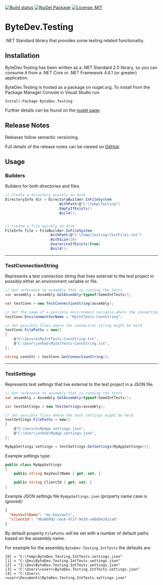 [![Build status](https://ci.appveyor.com/api/projects/status/github/bytedev/ByteDev.Testing?branch=master&svg=true)](https://ci.appveyor.com/project/bytedev/ByteDev-Testing/branch/master)
[![NuGet Package](https://img.shields.io/nuget/v/ByteDev.Testing.svg)](https://www.nuget.org/packages/ByteDev.Testing)
[![License: MIT](https://img.shields.io/badge/License-MIT-green.svg)](https://github.com/ByteDev/ByteDev.Testing/blob/master/LICENSE)

# ByteDev.Testing

.NET Standard library that provides some testing related functionality.

## Installation

ByteDev.Testing has been written as a .NET Standard 2.0 library, so you can consume it from a .NET Core or .NET Framework 4.6.1 (or greater) application.

ByteDev.Testing is hosted as a package on nuget.org.  To install from the Package Manager Console in Visual Studio run:

`Install-Package ByteDev.Testing`

Further details can be found on the [nuget page](https://www.nuget.org/packages/ByteDev.Testing/).

## Release Notes

Releases follow semantic versioning.

Full details of the release notes can be viewed on [GitHub](https://github.com/ByteDev/ByteDev.Testing/blob/master/docs/RELEASE-NOTES.md).

## Usage

### Builders

Builders for both directories and files.

```csharp
// Create a directory quickly on disk
DirectoryInfo dir = DirectoryBuilder.InFileSystem
                        .WithPath(@"C:\Temp\Testing")
                        .EmptyIfExists()
                        .Build();


// Create a file quickly on disk
FileInfo file = FileBuilder.InFileSystem
                    .WithPath(@"C:\Temp\Testing\TestFile1.txt")
                    .WithSize(10)
                    .OverwriteIfExists(true)
                    .Build();
```

---

### TestConnectionString

Represents a test connection string that lives external to the test project in possibly either an environment variable or file.

```csharp
// Get reference to assembly that is running the tests
var assembly = Assembly.GetAssembly(typeof(SomeIntTests));

var testConn = new TestConnectionString(assembly);

// Set the name of a possible environment variable where the connection might be held
testConn.EnvironmentVarName = "MyIntTests-ConnString";

// Set possible files where the connection string might be held
testConn.FilePaths = new[]
{
    @"X:\Secure\MyIntTests-ConnString.txt",
    @"C:\User\jonbob\MyIntTests-ConnString.txt",
};

string connStr = testConn.GetConnectionString();
```

---

### TestSettings

Represents test settings that live external to the test project in a JSON file.

```csharp
// Get reference to assembly that is running the tests
var assembly = Assembly.GetAssembly(typeof(SomeIntTests));

var testSettings = new TestSettings(assembly);

// Set possible files where the test settings might be held
testSettings.FilePaths = new[]
{
    @"X:\Secure\MyApp.settings.json",
    @"C:\User\jonbob\MyApp.settings.json",
};

MyAppSettings settings = testSettings.GetSettings<MyAppSettings>();
```

Example settings type:

```csharp
public class MyAppSettings
{
    public string KeyVaultName { get; set; }

    public string ClientId { get; set; }
}
```

Example JSON settings file `MyAppSettings.json` (property name case is ignored):

```json
{
  "KeyVaultName": "my-keyvault",
  "clientId": "98a0d492-c6c6-4f1f-9d19-a98d94242ce6"
}
```

By default property `FilePaths` will be set with a number of default paths based on the assembly name.

For example for the assembly `ByteDev.Testing.IntTests` the defaults are:

```
[0] = "C:\Temp\ByteDev.Testing.IntTests.settings.json"
[1] = "C:\Dev\ByteDev.Testing.IntTests.settings.json"
[2] = "Z:\Dev\ByteDev.Testing.IntTests.settings.json"
[3] = "C:\Users\<user>\ByteDev.Testing.IntTests.settings.json"
[4] = "C:\Users\<user>\Documents\ByteDev.Testing.IntTests.settings.json"
```